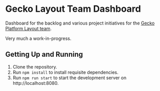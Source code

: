 # Gecko Layout Team Dashboard

Dashboard for the backlog and various project initiatives for the [Gecko Platform Layout team](https://wiki.mozilla.org/Platform/Layout).

Very much a work-in-progress.

## Getting Up and Running

1. Clone the repository.
2. Run `npm install` to install requisite dependencies.
3. Run `npm run start` to start the development server on http://localhost:8080.